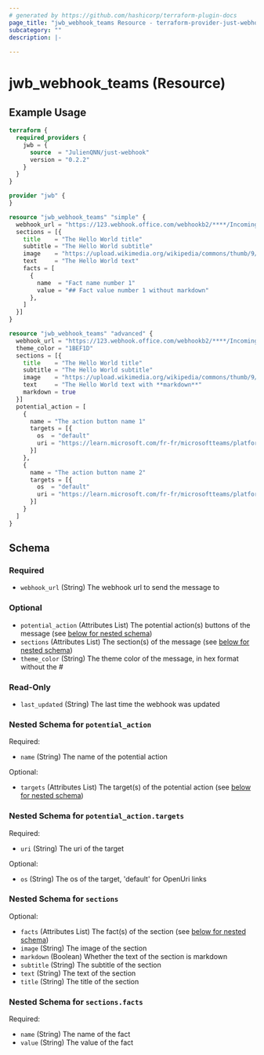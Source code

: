 ```yaml
---
# generated by https://github.com/hashicorp/terraform-plugin-docs
page_title: "jwb_webhook_teams Resource - terraform-provider-just-webhook"
subcategory: ""
description: |-
  
---
```


# jwb_webhook_teams (Resource)



## Example Usage

```terraform
terraform {
  required_providers {
    jwb = {
      source  = "JulienQNN/just-webhook"
      version = "0.2.2"
    }
  }
}

provider "jwb" {
}

resource "jwb_webhook_teams" "simple" {
  webhook_url = "https://123.webhook.office.com/webhookb2/****/IncomingWebhook/****/****"
  sections = [{
    title    = "The Hello World title"
    subtitle = "The Hello World subtitle"
    image    = "https://upload.wikimedia.org/wikipedia/commons/thumb/9/98/Microsoft_logo.jpg/480px-Microsoft_logo.jpg"
    text     = "The Hello World text"
    facts = [
      {
        name  = "Fact name number 1"
        value = "## Fact value number 1 without markdown"
      },
    ]
  }]
}

resource "jwb_webhook_teams" "advanced" {
  webhook_url = "https://123.webhook.office.com/webhookb2/****/IncomingWebhook/****/****"
  theme_color = "1BEF1D"
  sections = [{
    title    = "The Hello World title"
    subtitle = "The Hello World subtitle"
    image    = "https://upload.wikimedia.org/wikipedia/commons/thumb/9/98/Microsoft_logo.jpg/480px-Microsoft_logo.jpg"
    text     = "The Hello World text with **markdown**"
    markdown = true
  }]
  potential_action = [
    {
      name = "The action button name 1"
      targets = [{
        os  = "default"
        uri = "https://learn.microsoft.com/fr-fr/microsoftteams/platform/webhooks-and-connectors/how-to/add-incoming-webhook?tabs=javascript"
      }]
    },
    {
      name = "The action button name 2"
      targets = [{
        os  = "default"
        uri = "https://learn.microsoft.com/fr-fr/microsoftteams/platform/webhooks-and-connectors/how-to/add-incoming-webhook?tabs=javascript"
      }]
    }
  ]
}
```

<!-- schema generated by tfplugindocs -->
## Schema

### Required

- `webhook_url` (String) The webhook url to send the message to

### Optional

- `potential_action` (Attributes List) The potential action(s) buttons of the message (see [below for nested schema](#nestedatt--potential_action))
- `sections` (Attributes List) The section(s) of the message (see [below for nested schema](#nestedatt--sections))
- `theme_color` (String) The theme color of the message, in hex format without the #

### Read-Only

- `last_updated` (String) The last time the webhook was updated

<a id="nestedatt--potential_action"></a>
### Nested Schema for `potential_action`

Required:

- `name` (String) The name of the potential action

Optional:

- `targets` (Attributes List) The target(s) of the potential action (see [below for nested schema](#nestedatt--potential_action--targets))

<a id="nestedatt--potential_action--targets"></a>
### Nested Schema for `potential_action.targets`

Required:

- `uri` (String) The uri of the target

Optional:

- `os` (String) The os of the target, 'default' for OpenUri links



<a id="nestedatt--sections"></a>
### Nested Schema for `sections`

Optional:

- `facts` (Attributes List) The fact(s) of the section (see [below for nested schema](#nestedatt--sections--facts))
- `image` (String) The image of the section
- `markdown` (Boolean) Whether the text of the section is markdown
- `subtitle` (String) The subtitle of the section
- `text` (String) The text of the section
- `title` (String) The title of the section

<a id="nestedatt--sections--facts"></a>
### Nested Schema for `sections.facts`

Required:

- `name` (String) The name of the fact
- `value` (String) The value of the fact
